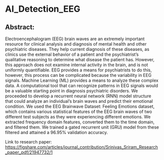 # AI_Detection_EEG

## Abstract:

Electroencephalogram (EEG) brain waves are an extremely important resource for clinical analysis and diagnosis of mental health and other psychiatric diseases. They help current diagnosis of these diseases, as clinics use the external behavior of a patient and the psychiatrist’s qualitative reasoning to determine what disease the patient has. However, this approach does not examine internal activity in the brain, and is not uniformly quantifiable. EEG provides a means for psychiatrists to do this, however, this process can be complicated because the variability in EEG signals. Machine Learning (ML) provides a means to analyze these complex data. A computational tool that can recognize patterns in EEG signals would be a valuable starting point in diagnosis psychiatric disorders. We proceeded to develop a recurrent neural network (RNN) model structure that could analyze an individual’s brain waves and predict their emotional condition. We used the EEG Brainwave Dataset: Feeling Emotions dataset, which contains various statistical features of the EEG brain waves of two different test subjects as they were experiencing different emotions. We extracted frequency domain features, converted them to the time domain, and filtered them. We trained a gated recurrent unit (GRU) model from these filtered and attained a 96.95% validation accuracy.

Link to research paper: https://figshare.com/articles/journal_contribution/Srinivas_Sriram_Research_paper_pdf/21947732/1
